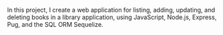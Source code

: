 In this project, I create a web application for listing, adding, updating, and deleting books in a library application, using JavaScript, Node.js, Express, Pug, and the SQL ORM Sequelize.